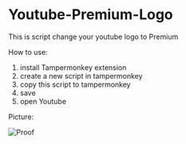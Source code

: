 # Youtube-Premium-Logo
This is script change your youtube logo to Premium 


How to use:
  1. install Tampermonkey extension
  2. create a new script in tampermonkey
  3. copy this script to tampermonkey
  4. save
  5. open Youtube




Picture:

![Proof](https://user-images.githubusercontent.com/54719695/169171904-f2de75a8-e267-4b30-9522-1929eb9f4fa1.png)
